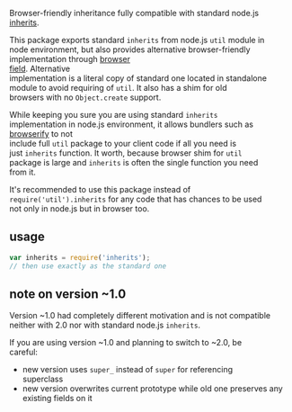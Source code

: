 Browser-friendly inheritance fully compatible with standard node.js  
[inherits](http://nodejs.org/api/util.html#util_util_inherits_constructor_superconstructor).  
  
This package exports standard `inherits` from node.js `util` module in  
node environment, but also provides alternative browser-friendly  
implementation through [browser  
field](https://gist.github.com/shtylman/4339901). Alternative  
implementation is a literal copy of standard one located in standalone  
module to avoid requiring of `util`. It also has a shim for old  
browsers with no `Object.create` support.  
  
While keeping you sure you are using standard `inherits`  
implementation in node.js environment, it allows bundlers such as  
[browserify](https://github.com/substack/node-browserify) to not  
include full `util` package to your client code if all you need is  
just `inherits` function. It worth, because browser shim for `util`  
package is large and `inherits` is often the single function you need  
from it.  
  
It's recommended to use this package instead of  
`require('util').inherits` for any code that has chances to be used  
not only in node.js but in browser too.  
  
## usage  
  
```js  
var inherits = require('inherits');  
// then use exactly as the standard one  
```  
  
## note on version ~1.0  
  
Version ~1.0 had completely different motivation and is not compatible  
neither with 2.0 nor with standard node.js `inherits`.  
  
If you are using version ~1.0 and planning to switch to ~2.0, be  
careful:  
  
* new version uses `super_` instead of `super` for referencing  
  superclass  
* new version overwrites current prototype while old one preserves any  
  existing fields on it  
